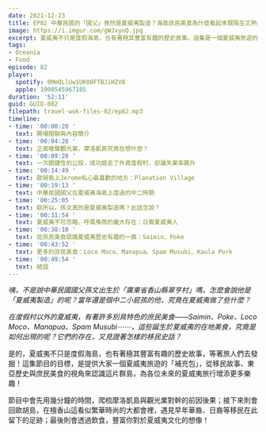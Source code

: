 ```yaml
---
date: 2021-12-23
title: EP82 中華民國的「國父」竟然是夏威夷製造？海島庶民美食為什麼看起來既陌生又熟悉？拒絕觀光客的海島到底在想什麼？之夏威夷補充包
image: https://i.imgur.com/gWJxynQ.jpg
excerpt: 夏威夷不只是度假海島，也有著極其豐富有趣的歷史故事。這集是一個夏威夷旅遊的「補充包」，從移民故事、東亞歷史與庶民美食的視角來認識這片群島，為各位未來的夏威夷旅行增添更多樂趣！想知道當年中二屁孩孫文究竟在這裡幹嘛、日裔移民如何改寫群島歷史、有什麼平價又有特色的庶民美食，這集給他聽下去就對啦！
tags:
- Oceania
- Food
episode: 82
player:
  spotify: 0MmQLlUw1UK00FTBJiHZV8
  apple: 1000545967185
duration: '52:11'
guid: GUID-082
filepath: travel-wok-files-02/ep82.mp3
timeline:
- time: '00:00:20 '
  text: 開場閒聊與內容簡介
- time: '00:04:28 '
  text: 正面嗆聲觀光業，摩洛凱島究竟在想什麼？
- time: '00:09:20 '
  text: 一次關鍵性的公投，成功趕走了外資度假村，卻讓失業率飆升
- time: '00:14:49 '
  text: 歐胡島上Jerome私心最喜歡的地方：Planation Village
- time: '00:19:13 '
  text: 中華民國國父在夏威夷海島上度過的中二時期
- time: '00:25:05 '
  text: 欸所以，孫文真的是夏威夷製造嗎？此話怎說？
- time: '00:31:54 '
  text: 夏威夷不可忽略、呼風喚雨的龐大存在：日裔夏威夷人
- time: '00:38:10 '
  text: 從庶民美食認識夏威夷歷史有趣的一面：Saimin、Poke
- time: '00:43:52 '
  text: 更多的庶民美食：Loco Moco、Manapua、Spam Musubi、Kaula Pork
- time: '00:49:54 '
  text: 結語
---
```

*咦，不是說中華民國國父孫文出生於「廣東省香山縣翠亨村」嗎，怎麼會說他是「夏威夷製造」的呢？當年還是個中二小屁孩的他，究竟在夏威夷做了些什麼？*

*在度假村以外的夏威夷，有著許多別具特色的庶民美食——Saimin、Poke、Loco Moco、Manapua、Spam Musubi⋯⋯，這些誕生於夏威夷的在地美食，究竟是如何出現的呢？它們的存在，又見證著怎樣的移民史話？*

是的，夏威夷不只是度假海島，也有著極其豐富有趣的歷史故事，等著旅人們去發掘！這集節目的目標，是提供大家一個夏威夷旅遊的「補充包」，從移民故事、東亞歷史與庶民美食的視角來認識這片群島，為各位未來的夏威夷旅行增添更多樂趣！

節目中會先用幾分鐘的時間，爬梳摩洛凱島與觀光業對幹的前因後果；接下來則會回歐胡島，在檀香山這看似繁華時尚的大都會裡，遇見早年華裔、日裔等移民在此留下的足跡；最後則會透過飲食，豐富你對於夏威夷文化的想像！

